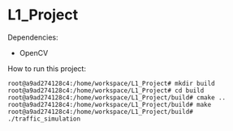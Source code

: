 # L1_Project

Dependencies:
-   OpenCV 

How to run this project:

    root@a9ad274128c4:/home/workspace/L1_Project# mkdir build
    root@a9ad274128c4:/home/workspace/L1_Project# cd build
    root@a9ad274128c4:/home/workspace/L1_Project/build# cmake ..
    root@a9ad274128c4:/home/workspace/L1_Project/build# make
    root@a9ad274128c4:/home/workspace/L1_Project/build# ./traffic_simulation